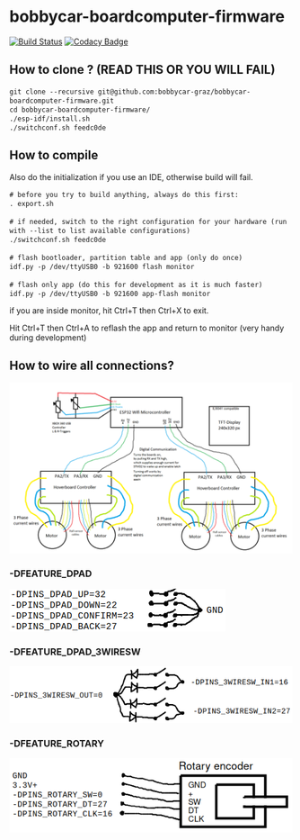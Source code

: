 # bobbycar-boardcomputer-firmware

[![Build Status](https://travis-ci.org/bobbycar-graz/bobbycar-boardcomputer-firmware.svg?branch=master)](https://travis-ci.org/bobbycar-graz/bobbycar-boardcomputer-firmware)
[![Codacy Badge](https://api.codacy.com/project/badge/Grade/04c264db40c44276833f43b9c083dc14)](https://app.codacy.com/gh/bobbycar-graz/bobbycar-boardcomputer-firmware?utm_source=github.com&utm_medium=referral&utm_content=bobbycar-graz/bobbycar-boardcomputer-firmware&utm_campaign=Badge_Grade_Dashboard)

## How to clone ? (READ THIS OR YOU WILL FAIL)

```
git clone --recursive git@github.com:bobbycar-graz/bobbycar-boardcomputer-firmware.git
cd bobbycar-boardcomputer-firmware/
./esp-idf/install.sh
./switchconf.sh feedc0de
```

## How to compile
Also do the initialization if you use an IDE, otherwise build will fail.

```
# before you try to build anything, always do this first:
. export.sh

# if needed, switch to the right configuration for your hardware (run with --list to list available configurations)
./switchconf.sh feedc0de

# flash bootloader, partition table and app (only do once)
idf.py -p /dev/ttyUSB0 -b 921600 flash monitor

# flash only app (do this for development as it is much faster)
idf.py -p /dev/ttyUSB0 -b 921600 app-flash monitor
```

if you are inside monitor, hit Ctrl+T then Ctrl+X to exit.

Hit Ctrl+T then Ctrl+A to reflash the app and return to monitor (very handy during development)

## How to wire all connections?

![Wiring diagram](/img/wiring.png)

### -DFEATURE_DPAD
![dpad switches with 5 wires](/img/dpadsw.png)

### -DFEATURE_DPAD_3WIRESW
![3 wire switches](/img/3wiresw.png)

### -DFEATURE_ROTARY
![rotary encoder](/img/rotary.png)
